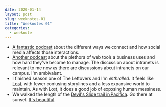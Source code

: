 ```yaml
---
date: 2020-01-14
layout: post
slug: weeknotes-01
title: "Weeknotes 01"
categories:
  - weeknote
---
```


- [A fantastic podcast](https://overcast.fm/+CYHGAkoE) about the different ways we connect and how social media affects those interactions.
- [Another podcast](https://overcast.fm/+GH-uJyfQc) about the plethora of web tools a business uses and how hard they've become to manage. The discussion about intranets is relevant to me now as there are discussions about intranets on our campus. I'm ambivalent.
- I finished season one of The Leftovers and I'm _enthralled_. It feels like [Lost](https://www.imdb.com/title/tt0411008/), with fewer confusing storylines and a less expansive world to maintain. As with Lost, it does a good job of exposing human messiness.
- We walked the length of the [Devil's Slide trail in Pacifica](https://www.alltrails.com/trail/us/california/devil-s-slide). Go there at sunset. [It's beautiful](https://www.instagram.com/p/B7Nej_wgQBF/).
